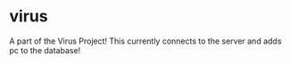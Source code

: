 # virus
A part of the Virus Project! This currently connects to the server and adds pc to the database!
